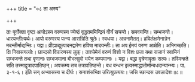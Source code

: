 +++
title = "०८ ता अस्य"

+++

ताः पूर्वोक्ता वृष्टा आपोऽस्य वरुणस्य ज्येष्ठं वृद्धतममिन्द्रियं वीर्यं सचन्ते। समवयन्ति। सम्भजन्ते। धारयन्तीत्यर्थः। आपो वरुणस्य पत्न्य आसन्निति श्रुतेः। स्वधया। अन्ननामैतत्। हविर्लक्षणेनान्नेन मदन्तीर्माद्यन्तिः। यद्वा। व्रीह्याद्युत्पादनद्वारेण हविषा मादयन्तीः। ता अप ईमयं वरुण आक्षेति। अभिगच्छति। क्षि निवासगत्योः। छान्दसो विकरणस्य लुक्। ताश्चेमेनं वरुणं विशो न विशः प्रजा यथा राजानं स्वामिनं सम्भजन्ते तथा वृणानाः सम्भजमाना बीभत्सुवो भयेन कम्पमानाः । यद्वा। बद्धा वृत्रेणावृताः सत्यः। तस्मिन्हते सति तस्माद्वृत्रादपातिष्ठन्। अपक्रम्य तत्र तत्रावतिष्ठन्ते। बध बन्धन इत्यस्माद्धातोर्मान्बधदान्यान्भ्यः। पा. ३-१-६। इति सन् अभ्यासस्य च दीर्घः। सनाशंसभिक्ष उरित्युप्रत्ययः। जसि च्छान्दस उवङादेशः॥८॥